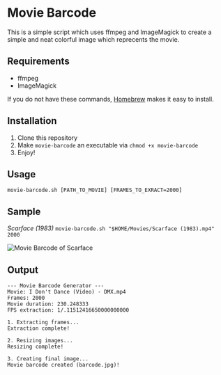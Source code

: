 # Movie Barcode

This is a simple script which uses ffmpeg and ImageMagick to create a simple and neat colorful image which reprecents the movie.

## Requirements

+ ffmpeg
+ ImageMagick

If you do not have these commands, [Homebrew](http://brew.sh) makes it easy to install.

## Installation

1. Clone this repository
2. Make `movie-barcode` an executable via `chmod +x movie-barcode`
3. Enjoy!

## Usage

`movie-barcode.sh [PATH_TO_MOVIE] [FRAMES_TO_EXRACT=2000]`

## Sample

*Scarface (1983)*
`movie-barcode.sh "$HOME/Movies/Scarface (1983).mp4" 2000`

![Movie Barcode of Scarface](https://raw.github.com/tyler-king/movie-barcode/branch/scarface.jpg)

## Output

    --- Movie Barcode Generator ---
    Movie: I Don't Dance (Video) - DMX.mp4
    Frames: 2000
    Movie duration: 230.248333
    FPS extraction: 1/.11512416650000000000

    1. Extracting frames...
    Extraction complete!

    2. Resizing images...
    Resizing complete!

    3. Creating final image...
    Movie barcode created (barcode.jpg)!